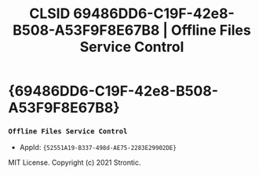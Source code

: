 ﻿---
title: "CLSID 69486DD6-C19F-42e8-B508-A53F9F8E67B8 | Offline Files Service Control"
excerpt: What is COM-Object CLSID 69486DD6-C19F-42e8-B508-A53F9F8E67B8?
---

# {69486DD6-C19F-42e8-B508-A53F9F8E67B8}

### `Offline Files Service Control`
* AppId: `{52551A19-B337-498d-AE75-2283E29902DE}`

MIT License. Copyright (c) 2021 Strontic.


